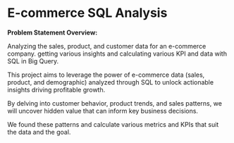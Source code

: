 # E-commerce SQL Analysis
**Problem Statement Overview:**

Analyzing the sales, product, and customer data for an e-commerce company. getting various insights and calculating various KPI and data with SQL in Big Query.

This project aims to leverage the power of e-commerce data (sales, product, and demographic) analyzed through SQL to unlock actionable insights driving profitable growth. 

By delving into customer behavior, product trends, and sales patterns, we will uncover hidden value that can inform key business decisions. 

We found these patterns and calculate various metrics and KPIs that suit the data and the goal.
